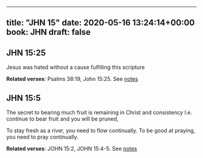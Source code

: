 
---
title: "JHN 15"
date: 2020-05-16 13:24:14+00:00
book: JHN
draft: false
---

## JHN 15:25

Jesus was hated without a cause fulfilling this scripture

**Related verses**: Psalms 38:19, John 15:25. See [notes](https://my.bible.com/notes/3430768331622965484)


## JHN 15:5

The secret to bearing much fruit is remaining in Christ and consistency I.e. continue to bear fruit and you will be pruned,

To stay fresh as a river, you need to flow continually. To be good at praying, you need to pray continually.

**Related verses**: JOHN 15:2, JOHN 15:4-5. See [notes](https://my.bible.com/notes/2899496188104139498)

